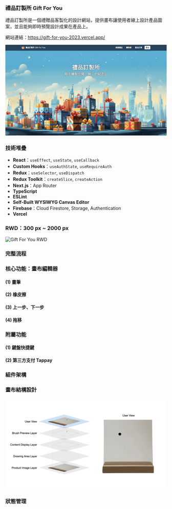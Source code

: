 ### 禮品訂製所 Gift For You

禮品訂製所是一個禮贈品客製化的設計網站，提供畫布讓使用者線上設計產品圖案，並且能夠即時預覽設計成果在產品上。

網站連結：https://gift-for-you-2023.vercel.app/

![Gift For You Home Page](public/images/README/home-page.jpeg)


### 技術堆疊

- **React**：`useEffect`, `useState`, `useCallback`
- **Custom Hooks**：`useAuthState`, `useRequireAuth`
- **Redux**：`useSelector`, `useDispatch`
- **Redux Toolkit**：`createSlice`, `createAction`
- **Next.js**：App Router
- **TypeScript**
- **ESLint**
- **Self-Built WYSIWYG Canvas Editor**
- **Firebase**：Cloud Firestore, Storage, Authentication
- **Vercel**

### RWD：300 px ~ 2000 px
![Gift For You RWD](public/images/README/home-page-RWD.gif)


### 完整流程
<!-- 待補 GIF 動畫圖-->

### 核心功能：畫布編輯器
#### (1) 畫筆
<!-- 待補 GIF 動畫圖-->
#### (2) 橡皮擦
<!-- 待補 GIF 動畫圖-->
#### (3) 上一步、下一步
<!-- 待補 GIF 動畫圖-->
#### (4) 拖移
<!-- 待補 GIF 動畫圖-->

### 附屬功能
#### (1) 鍵盤快捷鍵
#### (2) 第三方支付 Tappay
### 組件架構
<!-- 待補：組件結構  -->

<!-- ### 自定義 Hook -->

<!-- 待補：自定義 Hook 介紹  -->


### 畫布結構設計

![Canvas Structure Diagram](public/images/brush-structure-diagram.gif)


### 狀態管理
  
<!-- 待補：狀態管理動畫圖-->

